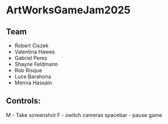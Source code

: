 # ArtWorksGameJam2025

## Team
- Robert Ciszek
- Valentina Hawes
- Gabriel Perez
- Shayne Feldmann
- Rob Risque
- Luce Barahona
- Menna Hassain

## Controls:
M - Take screenshot
F - switch cameras
spacebar - pause game
